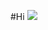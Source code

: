#Hi
<img src="https://github-readme-stats.vercel.app/api/top-langs/?username=vlonebara&hide_progress=false&theme=nord">
